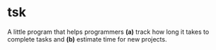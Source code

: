 # tsk

A little program that helps programmers **(a)** track how long it takes to complete tasks and **(b)** estimate time for new projects.
